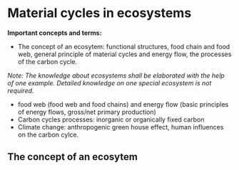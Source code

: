 # Material cycles in ecosystems


**Important concepts and terms:**
-  The concept of an ecosytem: functional structures, food chain and food web, general principle of material cycles and energy flow, the processes of the carbon cycle.

_Note: The knowledge about ecosystems shall be elaborated with the help of one example. Detailed knowledge on one special ecosystem is not required._ 

-   food web (food web and food chains) and energy flow (basic principles of energy flows, gross/net primary production)
-   Carbon cycles processes: inorganic or organically fixed carbon
-   Climate change: anthropogenic green house effect, human influences on the carbon cylce.


## The concept of an ecosytem
